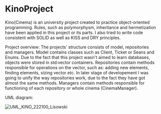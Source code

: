 # KinoProject
Kino(Cinema) is an university project created to practice object-oriented programming. Rules, such as polymorphysm, inheritance and hermetization have been applied in this project or its parts. I also tried to write code consistent with SOLID as well as KISS and DRY principles. 

Project overview:
The projects' structure consists of model, repositories and managers. 
Model contains classes such as Client, Ticket or Seans and Enums. Due to the fact that this project wasn't aimed to learn databases, objects were stored in std:vector containers. 
Repositories contain methods responsible for operations on the vector, such as: adding new elements, finding elements, sizing vector etc. In later stage of developement I was going to unify the way repositories work, due to the fact they have got almost the same methods. 
Managers contain methods responsible for functioning of each repository or whole cinema (CinemaManager).

UML diagram:

![UML_KINO_222100_Lisowski](https://user-images.githubusercontent.com/37239354/115143586-91415700-a048-11eb-8032-b63a0c5242c3.png)

